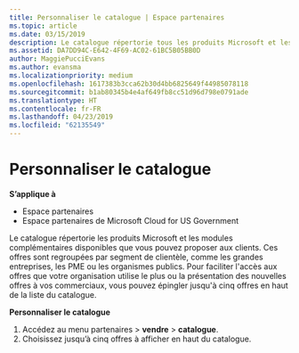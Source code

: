 ```yaml
---
title: Personnaliser le catalogue | Espace partenaires
ms.topic: article
ms.date: 03/15/2019
description: Le catalogue répertorie tous les produits Microsoft et les modules complémentaires disponibles à la vente pour les partenaires.
ms.assetid: DA7DD94C-E642-4F69-AC02-61BC5B05BB0D
author: MaggiePucciEvans
ms.author: evansma
ms.localizationpriority: medium
ms.openlocfilehash: 1617383b3cca62b30d4bb6825649f44985078118
ms.sourcegitcommit: b1ab80345b4e4af649fb8cc51d96d798e0791ade
ms.translationtype: HT
ms.contentlocale: fr-FR
ms.lasthandoff: 04/23/2019
ms.locfileid: "62135549"
---
```

# <a name="customize-the-catalog"></a>Personnaliser le catalogue

**S’applique à**

-  Espace partenaires
-  Espace partenaires de Microsoft Cloud for US Government


Le catalogue répertorie les produits Microsoft et les modules complémentaires disponibles que vous pouvez proposer aux clients. Ces offres sont regroupées par segment de clientèle, comme les grandes entreprises, les PME ou les organismes publics. Pour faciliter l'accès aux offres que votre organisation utilise le plus ou la présentation des nouvelles offres à vos commerciaux, vous pouvez épingler jusqu'à cinq offres en haut de la liste du catalogue.

**Personnaliser le catalogue**

1.  Accédez au menu partenaires &gt; **vendre** &gt; **catalogue**.
2.  Choisissez jusqu’à cinq&nbsp;offres à afficher en haut du catalogue.

 

 



